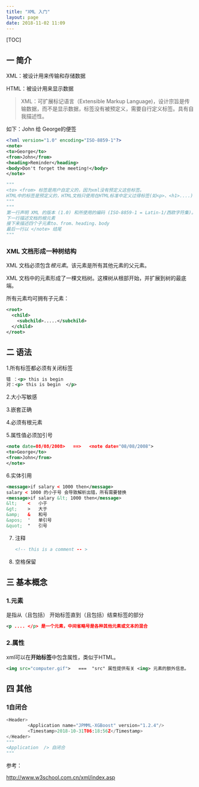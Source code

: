 ```yaml
---
title: "XML 入门"
layout: page
date: 2018-11-02 11:09
---
```


[TOC]



## 一 简介

XML：被设计用来传输和存储数据

HTML：被设计用来显示数据

> XML：可扩展标记语言（Extensible Markup Language)，设计宗旨是传输数据，而不是显示数据，标签没有被预定义，需要自行定义标签。具有自我描述性。

如下：John 给 George的便签

```xml
<?xml version="1.0" encoding="ISO-8859-1"?>
<note>
<to>George</to>
<from>John</from>
<heading>Reminder</heading>
<body>Don't forget the meeting!</body>
</note>
```

```python
"""
<to> <from> 标签是用户自定义的，因为xml没有预定义这些标签。
HTML中的标签是预定义的，HTML文档只使用在HTML标准中定义过得标签(如<p>、<h1>....)
"""
"""
第一行声明 XML 的版本 (1.0) 和所使用的编码 (ISO-8859-1 = Latin-1/西欧字符集)。
下一行描述文档的根元素
接下来描述四个子元素to、from、heading、body
最后一行以 </note> 结尾
"""
```

### XML 文档形成一种树结构

XML 文档必须包含*根元素*。该元素是所有其他元素的父元素。

XML 文档中的元素形成了一棵文档树。这棵树从根部开始，并扩展到树的最底端。

所有元素均可拥有子元素：

```xml
<root>
  <child>
    <subchild>.....</subchild>
  </child>
</root>
```



## 二 语法

1.所有标签都必须有关闭标签

```xml
错 ：<p> this is begin 
对：<p> this is begin  </p>
```

2.大小写敏感

3.嵌套正确

4.必须有根元素

5.属性值必须加引号

```xml
<note date=08/08/2008>   ==>   <note date="08/08/2008">
<to>George</to>
<from>John</from>
</note> 
```

6.实体引用

```xml
<message>if salary < 1000 then</message>
salary < 1000 的小于号 会导致解析出错，所有需要替换
<message>if salary &lt; 1000 then</message> 
&lt;	<	小于
&gt;	>	大于
&amp;	&	和号
&apos;	'	单引号
&quot;	"	引号
```

7. 注释

   ```xml
   <!-- this is a comment -- >
   ```

8. 空格保留

## 三 基本概念

### 1.元素

是指从（且包括） 开始标签直到（且包括）结束标签的部分

```xml
<p .... </p> 是一个元素，中间省略号是各种其他元素或文本的混合
```

### 2.属性

xml可以在**开始标签**中包含属性，类似于HTML。

```xml
<img src="computer.gif">   ===  "src" 属性提供有关 <img> 元素的额外信息。
```



## 四 其他 

### 1自闭合

```python
<Header>
		<Application name="JPMML-XGBoost" version="1.2.4"/>
		<Timestamp>2018-10-31T06:18:56Z</Timestamp>
</Header>
"""
<Application  /> 自闭合
"""
```

参考：

http://www.w3school.com.cn/xml/index.asp
